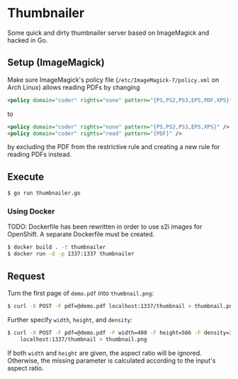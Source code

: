 # Thumbnailer

Some quick and dirty thumbnailer server based on ImageMagick and hacked
in Go.

## Setup (ImageMagick)

Make sure ImageMagick's policy file (`/etc/ImageMagick-7/policy.xml` on Arch
Linux) allows reading PDFs by changing

```xml
<policy domain="coder" rights="none" pattern="{PS,PS2,PS3,EPS,PDF,XPS}" />
```

to


```xml
<policy domain="coder" rights="none" pattern="{PS,PS2,PS3,EPS,XPS}" />
<policy domain="coder" rights="read" pattern="{PDF}" />
```

by excluding the PDF from the restrictive rule and creating a new rule for
reading PDFs instead.

## Execute

```bash
$ go run thumbnailer.go
```

### Using Docker

TODO: Dockerfile has been rewritten in order to use s2i images for OpenShift. A separate Dockerfile must be created.

```bash
$ docker build . -t thumbnailer
$ docker run -d -p 1337:1337 thumbnailer
```

## Request

Turn the first page of `demo.pdf` into `thumbnail.png`:

```bash
$ curl -X POST -F pdf=@demo.pdf localhost:1337/thumbnail > thumbnail.png
```

Further specify `width`, `height`, and `density`:

```bash
$ curl -X POST -F pdf=@demo.pdf -F width=400 -F height=566 -F density=300 \
    localhost:1337/thumbnail > thumbnail.png
```

If both `width` and `height` are given, the aspect ratio will be ignored.
Otherwise, the missing parameter is calculated according to the input's aspect
ratio.
